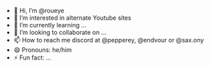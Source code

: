 - 👋 Hi, I’m @roueye
- 👀 I’m interested in alternate Youtube sites
- 🌱 I’m currently learning ...
- 💞️ I’m looking to collaborate on ...
- 📫 How to reach me discord at @pepperey, @endvour or @sax.ony
- 😄 Pronouns: he/him
- ⚡ Fun fact: ...

<!---
roueye/roueye is a ✨ special ✨ repository because its `README.md` (this file) appears on your GitHub profile.
You can click the Preview link to take a look at your changes.
--->
